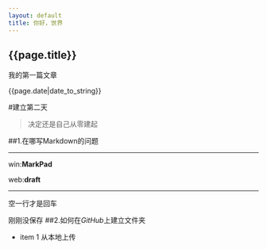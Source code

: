 ---layout: defaulttitle: 你好，世界---<h2>{{page.title}}</h2><p>我的第一篇文章</p><p>{{page.date|date_to_string}}</p>#建立第二天>决定还是自己从零建起##1.在哪写Markdown的问题***win:**MarkPad**web:**draft*****空一行才是回车刚刚没保存##2.如何在*GitHub*上建立文件夹* item 1 从本地上传